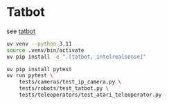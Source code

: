# Tatbot

see [tatbot](https://github.com/hu-po/tatbot)

```bash
uv venv --python 3.11
source .venv/bin/activate
uv pip install -e ".[tatbot, intelrealsense]"
```

```bash
uv pip install pytest
uv run pytest \
    tests/cameras/test_ip_camera.py \
    tests/robots/test_tatbot.py \
    tests/teleoperators/test_atari_teleoperator.py
```